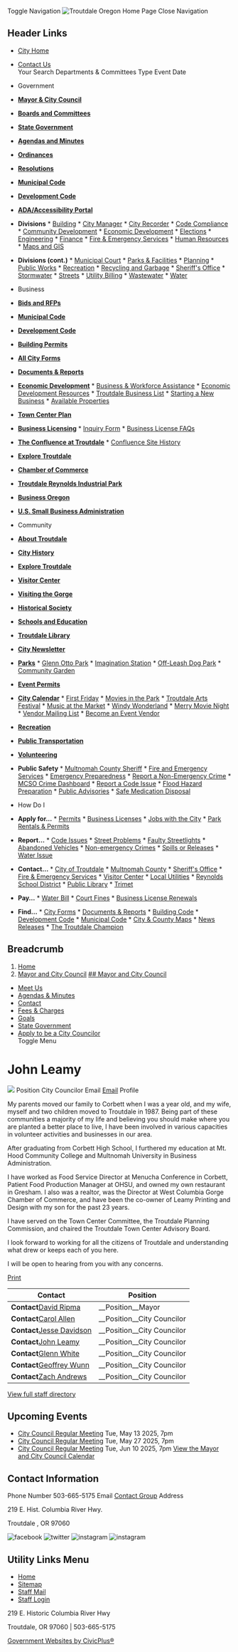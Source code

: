  Toggle Navigation  ![Troutdale Oregon Home Page](images/e210efb5f9654b65a8642eaf3df0f298c516d1b3da4974f0546608f9e94facdc.png)  Close Navigation 

## Header Links

 *   [City Home](https://www.troutdaleoregon.gov/)  
 *   [Contact Us](https://www.troutdaleoregon.gov/contact-us)  
 Your Search Departments & Committees Type Event Date 

 *  Government 
   *  [__Mayor & City Council__](https://www.troutdaleoregon.gov/node/98) 
   *  [__Boards and Committees__](https://www.troutdaleoregon.gov/node/3741) 
   *  [__State Government__](https://www.troutdaleoregon.gov/node/761) 
   *  [__Agendas and Minutes__](https://www.troutdaleoregon.gov/meetings/recent) 
   *  [__Ordinances__](https://www.troutdaleoregon.gov/ordinances) 
   *  [__Resolutions__](https://www.troutdaleoregon.gov/resolutions) 
   *  [__Municipal Code__](https://library.municode.com/or/troutdale/codes/code_of_ordinances) 
   *  [__Development Code__](https://library.municode.com/or/troutdale/codes/development_code) 
   *  [__ADA/Accessibility Portal__](https://www.troutdaleoregon.gov/node/13351) 
   *  __Divisions__ 
     *  [Building](https://www.troutdaleoregon.gov/node/5821) 
     *  [City Manager](https://www.troutdaleoregon.gov/node/9241) 
     *  [City Recorder](https://www.troutdaleoregon.gov/node/5811) 
     *  [Code Compliance](https://www.troutdaleoregon.gov/node/15701) 
     *  [Community Development](https://www.troutdaleoregon.gov/node/86) 
     *  [Economic Development](https://www.troutdaleoregon.gov/node/1541) 
     *  [Elections](https://www.troutdaleoregon.gov/node/16061) 
     *  [Engineering](https://www.troutdaleoregon.gov/node/5831) 
     *  [Finance](https://www.troutdaleoregon.gov/node/92) 
     *  [Fire & Emergency Services](https://www.greshamoregon.gov/fire-department/) 
     *  [Human Resources](https://www.troutdaleoregon.gov/node/17091) 
     *  [Maps and GIS](https://www.troutdaleoregon.gov/node/5701) 
   *  __Divisions (cont.)__ 
     *  [Municipal Court](https://www.troutdaleoregon.gov/node/1501) 
     *  [Parks & Facilities](https://www.troutdaleoregon.gov/node/1286) 
     *  [Planning](https://www.troutdaleoregon.gov/node/133) 
     *  [Public Works](https://www.troutdaleoregon.gov/node/149) 
     *  [Recreation](https://www.troutdaleoregon.gov/node/1521) 
     *  [Recycling and Garbage](https://www.troutdaleoregon.gov/node/10971) 
     *  [Sheriff's Office](https://www.mcso.us/) 
     *  [Stormwater](https://www.troutdaleoregon.gov/node/11031) 
     *  [Streets](https://www.troutdaleoregon.gov/node/13491) 
     *  [Utility Billing](https://www.troutdaleoregon.gov/node/871) 
     *  [Wastewater](https://www.troutdaleoregon.gov/node/1201) 
     *  [Water](https://www.troutdaleoregon.gov/node/901)  
 *  Business 
   *  [__Bids and RFPs__](https://www.troutdaleoregon.gov/rfps) 
   *  [__Municipal Code__](https://library.municode.com/or/troutdale/codes/code_of_ordinances) 
   *  [__Development Code__](https://www.troutdaleoregon.gov/node/8431) 
   *  [__Building Permits__](https://troutdaleor-energovpub.tylerhost.net/Apps/selfservice) 
   *  [__All City Forms__](https://www.troutdaleoregon.gov/forms) 
   *  [__Documents & Reports__](https://www.troutdaleoregon.gov/document-library) 
   *  [__Economic Development__](https://www.troutdaleoregon.gov/node/1541) 
     *  [Business & Workforce Assistance](https://www.troutdaleoregon.gov/node/1811) 
     *  [Economic Development Resources](https://www.troutdaleoregon.gov/mayorcitycouncil/directory-listing/john-leamy/1821) 
     *  [Troutdale Business List](https://www.troutdaleoregon.gov/node/18048) 
     *  [Starting a New Business](https://www.troutdaleoregon.gov/node/18025) 
     *  [Available Properties](https://www.troutdaleoregon.gov/property-listings) 
   *  [__Town Center Plan__](https://www.troutdaleoregon.gov/node/13211) 
   *  [__Business Licensing__](https://www.troutdaleoregon.gov/node/18033) 
     *  [Inquiry Form](https://www.troutdaleoregon.gov/node/18529) 
     *  [Business License FAQs](https://www.troutdaleoregon.gov/node/9051) 
   *  [__The Confluence at Troutdale__](https://www.theconfluence.info/) 
     *  [Confluence Site History](https://www.troutdaleoregon.gov/node/40826) 
   *  [__Explore Troutdale__](https://www.exploretroutdale.com/) 
   *  [__Chamber of Commerce__](https://westcolumbiagorgechamber.com/) 
   *  [__Troutdale Reynolds Industrial Park__](https://www.portofportland.com/trip) 
   *  [__Business Oregon__](https://www.oregon.gov/biz/) 
   *  [__U.S. Small Business Administration__](https://www.sba.gov/)  
 *  Community 
   *  [__About Troutdale__](https://www.troutdaleoregon.gov/node/1831) 
   *  [__City History__](https://www.troutdaleoregon.gov/node/501) 
   *  [__Explore Troutdale__](https://www.exploretroutdale.com/) 
   *  [__Visitor Center__](https://www.exploretroutdale.com/get-here/gateway-to-the-gorge) 
   *  [__Visiting the Gorge__](https://www.exploretroutdale.com/get-here/visiting-multnomah-falls) 
   *  [__Historical Society__](https://www.troutdalehistory.org/) 
   *  [__Schools and Education__](https://www.troutdaleoregon.gov/node/41146) 
   *  [__Troutdale Library__](https://multcolib.org/library-location/troutdale) 
   *  [__City Newsletter__](https://www.troutdaleoregon.gov/node/666) 
   *  [__Parks__](https://www.troutdaleoregon.gov/node/17041) 
     *  [Glenn Otto Park](https://www.troutdaleoregon.gov/node/1341) 
     *  [Imagination Station](https://www.troutdaleoregon.gov/node/1331) 
     *  [Off-Leash Dog Park](https://www.troutdaleoregon.gov/node/18882) 
     *  [Community Garden](https://www.troutdaleoregon.gov/node/15161) 
   *  [__Event Permits__](https://www.troutdaleoregon.gov/node/17291) 
   *  [__City Calendar__](https://www.troutdaleoregon.gov/calendar) 
     *  [First Friday](https://www.troutdaleoregon.gov/node/17797) 
     *  [Movies in the Park](https://www.troutdaleoregon.gov/node/18526) 
     *  [Troutdale Arts Festival](https://troutdaleartsfestival.org/) 
     *  [Music at the Market](https://www.troutdaleoregon.gov/node/18826) 
     *  [Windy Wonderland](https://www.troutdaleoregon.gov/node/18328) 
     *  [Merry Movie Night](https://www.troutdaleoregon.gov/node/40376) 
     *  [Vendor Mailing List](https://www.troutdaleoregon.gov/node/18891) 
     *  [Become an Event Vendor](https://www.troutdaleoregon.gov/community/page/apply-be-event-vendor) 
   *  [__Recreation__](https://www.troutdaleoregon.gov/node/1521) 
   *  [__Public Transportation__](https://www.troutdaleoregon.gov/node/40671) 
   *  [__Volunteering__](https://www.troutdaleoregon.gov/node/2111) 
   *  __Public Safety__ 
     *  [Multnomah County Sheriff](https://www.mcso.us/) 
     *  [Fire and Emergency Services](https://www.greshamoregon.gov/fire-department/) 
     *  [Emergency Preparedness](https://www.troutdaleoregon.gov/node/2171) 
     *  [Report a Non-Emergency Crime](https://mcso.mycasenumber.us/) 
     *  [MCSO Crime Dashboard](https://www.mcso.us/reported-crime-data-dashboard) 
     *  [Report a Code Issue](https://www.troutdaleoregon.gov/node/15711) 
     *  [Flood Hazard Preparation](https://www.troutdaleoregon.gov/node/8391) 
     *  [Public Advisories](https://www.troutdaleoregon.gov/node/13821) 
     *  [Safe Medication Disposal](https://www.troutdaleoregon.gov/node/18616)  
 *  How Do I 
   *  __Apply for…__ 
     *  [Permits](https://www.troutdaleoregon.gov/node/14741) 
     *  [Business Licenses](https://www.troutdaleoregon.gov/node/18033) 
     *  [Jobs with the City](https://www.troutdaleoregon.gov/node/771) 
     *  [Park Rentals & Permits](https://www.troutdaleoregon.gov/node/816) 
   *  __Report…__ 
     *  [Code Issues](https://www.troutdaleoregon.gov/node/15711) 
     *  [Street Problems](https://troutdale-or.maps.arcgis.com/apps/webappviewer/index.html?id=7b6fd6d4023342458278511842433440) 
     *  [Faulty Streetlights](https://www.troutdaleoregon.gov/node/10921) 
     *  [Abandoned Vehicles](https://multnomahcounty.seamlessdocs.com/f/Abandoned/) 
     *  [Non-emergency Crimes](https://mcso.mycasenumber.us/) 
     *  [Spills or Releases](https://survey123.arcgis.com/share/545d0ac8a1de48f986a6606601f507ad) 
     *  [Water Issue](https://survey123.arcgis.com/share/93cc4f9cd0bd4519bd518a1fe3730a0c) 
   *  __Contact…__ 
     *  [City of Troutdale](https://www.troutdaleoregon.gov/contact-us) 
     *  [Multnomah County](https://www.multco.us/contact) 
     *  [Sheriff's Office](https://www.mcso.us/contact-us) 
     *  [Fire & Emergency Services](https://www.greshamoregon.gov/fire-department/) 
     *  [Visitor Center](https://www.troutdaleoregon.gov/node/2201) 
     *  [Local Utilities](https://www.troutdaleoregon.gov/node/11021) 
     *  [Reynolds School District](https://www.reynolds.k12.or.us/) 
     *  [Public Library](https://multcolib.org/hours-and-locations/troutdale-library) 
     *  [Trimet](https://support.trimet.org/hc/en-us) 
   *  __Pay…__ 
     *  [Water Bill](https://www.troutdaleoregon.gov/node/871) 
     *  [Court Fines](https://secure.xpressbillpay.com/portal/payment_forms/?id=MjEzMTU=) 
     *  [Business License Renewals](https://www.troutdaleoregon.gov/mayorcitycouncil/directory-listing/john-leamy/www.xpressbillpay.com/) 
   *  __Find…__ 
     *  [City Forms](https://www.troutdaleoregon.gov/forms) 
     *  [Documents & Reports](https://www.troutdaleoregon.gov/document-library) 
     *  [Building Code](https://www.troutdaleoregon.gov/node/666) 
     *  [Development Code](https://www.troutdaleoregon.gov/node/8431) 
     *  [Municipal Code](https://library.municode.com/or/troutdale/codes/code_of_ordinances) 
     *  [City & County Maps](https://www.troutdaleoregon.gov/node/5741) 
     *  [News Releases](https://www.troutdaleoregon.gov/news) 
     *  [The Troutdale Champion](https://www.troutdaleoregon.gov/node/666)  

## Breadcrumb

 1.  [Home](https://www.troutdaleoregon.gov/) 
 1.  [Mayor and City Council](https://www.troutdaleoregon.gov/mayorcitycouncil) 
  [## Mayor and City Council](https://www.troutdaleoregon.gov/mayorcitycouncil)  

 *   [Meet Us](https://www.troutdaleoregon.gov/mayorcitycouncil/page/meet-us)  
 *   [Agendas & Minutes](https://www.troutdaleoregon.gov/meetings?field_smart_date_value_1=&field_smart_date_end_value=&combine=&department=98&boards-commissions=All)  
 *   [Contact](https://www.troutdaleoregon.gov/mayorcitycouncil)  
 *   [Fees & Charges](https://www.troutdaleoregon.gov/mayorcitycouncil/page/fees-charges)  
 *   [Goals](https://www.troutdaleoregon.gov/mayorcitycouncil/page/mayor-and-city-council-goals)  
 *   [State Government](https://www.troutdaleoregon.gov/mayorcitycouncil/page/state-government)  
 *   [Apply to be a City Councilor](https://www.troutdaleoregon.gov/executive/page/apply-be-city-councilor-0)  
 Toggle Menu 

#  John Leamy 

  ![](images/fe4f545f659c5ad5515932076bf9d73a9d0cf132b4e11005dc0ffeaa2fb157f9.png)  Position City Councilor Email  [Email](https://www.troutdaleoregon.gov/email-contact/node/40706/field_email)  Profile 

My parents moved  our family to Corbett when I was a year old, and my wife, myself and two children moved to Troutdale in 1987. Being part of these communities a majority of my life and believing you should make where you are planted a better place to live, I have been involved in various capacities in volunteer activities and businesses in our area.

After graduating from Corbett High School, I furthered my education at Mt. Hood Community College and Multnomah University in Business Administration.

I have worked as Food Service Director at Menucha Conference in Corbett, Patient Food Production Manager at OHSU, and owned my own restaurant in Gresham. I also was a realtor, was the Director at West Columbia Gorge Chamber of Commerce, and have been the co-owner of Leamy Printing and Design with my son for the past 23 years.

I have served on the Town Center Committee, the Troutdale Planning Commission, and chaired the Troutdale Town Center Advisory Board.

I look forward to working for all the citizens of Troutdale and understanding what drew or keeps each of you here.

I will be open to hearing from you with any concerns.

  [Print](https://www.troutdaleoregon.gov/print/pdf/node/40706)  

|Contact|Position|
|---|---|
|__Contact__[David Ripma](https://www.troutdaleoregon.gov/mayorcitycouncil/directory-listing/david-ripma)|__Position__Mayor|
|__Contact__[Carol Allen](https://www.troutdaleoregon.gov/mayorcitycouncil/directory-listing/carol-allen)|__Position__City Councilor|
|__Contact__[Jesse Davidson](https://www.troutdaleoregon.gov/mayorcitycouncil/directory-listing/jesse-davidson)|__Position__City Councilor|
|__Contact__[John Leamy](https://www.troutdaleoregon.gov/mayorcitycouncil/directory-listing/john-leamy)|__Position__City Councilor|
|__Contact__[Glenn White](https://www.troutdaleoregon.gov/mayorcitycouncil/directory-listing/glenn-white)|__Position__City Councilor|
|__Contact__[Geoffrey Wunn](https://www.troutdaleoregon.gov/mayorcitycouncil/directory-listing/geoffrey-wunn)|__Position__City Councilor|
|__Contact__[Zach Andrews](https://www.troutdaleoregon.gov/mayorcitycouncil/directory-listing/zach-andrews)|__Position__City Councilor|

 [View full staff directory](https://www.troutdaleoregon.gov/directory) 

## Upcoming Events

 *   [City Council Regular Meeting](https://www.troutdaleoregon.gov/mayorcitycouncil/meeting/city-council-regular-meeting-110)  Tue, May 13 2025, 7pm 
 *   [City Council Regular Meeting](https://www.troutdaleoregon.gov/mayorcitycouncil/meeting/city-council-regular-meeting-111)  Tue, May 27 2025, 7pm 
 *   [City Council Regular Meeting](https://www.troutdaleoregon.gov/mayorcitycouncil/meeting/city-council-regular-meeting-112)  Tue, Jun 10 2025, 7pm 
  [View the Mayor and City Council Calendar](https://www.troutdaleoregon.gov/calendar?department=98)  

## Contact Information

 Phone Number 503-665-5175 Email  [Contact Group](https://www.troutdaleoregon.gov/email-contact/node/98/field_email/contact_information)  Address 

 219 E. Hist. Columbia River Hwy. 

 Troutdale , OR 97060 

  ![facebook](images/75cec44f2a9c4d58018e6ee1e2434cd6baca90e60e5f806430327e4ccacd311e.png)   ![twitter](images/f4ca87cf64cc4618c391ccab4a1ff1d1f7ccbfa3432e460b9d7901f1ccf6aa64.png)   ![instagram](images/815077c871ed99e1f5336a777f1a90182896df6d9b0d89568f3f5381c136e34e.png)   ![instagram](images/e5b41bc55be8db7c46e959cffa36986194342ec424c7626460926d1cc59b9ee7.png)  

## Utility Links Menu

 *  [Home](https://www.troutdaleoregon.gov/) 
 *  [Sitemap](https://www.troutdaleoregon.gov/sitemap) 
 *  [Staff Mail](https://outlook.office.com/mail) 
 *  [Staff Login](https://www.troutdaleoregon.gov/login?current=/document-library) 

219 E. Historic Columbia River Hwy

Troutdale, OR 97060 | 503-665-5175

  [Government Websites by CivicPlus®](https://www.civicplus.com/)  